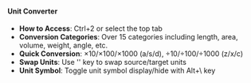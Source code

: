 #### Unit Converter

- **How to Access**: Ctrl+2 or select the top tab
- **Conversion Categories**: Over 15 categories including length, area, volume, weight, angle, etc.
- **Quick Conversion**: ×10/×100/×1000 (a/s/d), ÷10/÷100/÷1000 (z/x/c)
- **Swap Units**: Use '\' key to swap source/target units
- **Unit Symbol**: Toggle unit symbol display/hide with Alt+\ key
